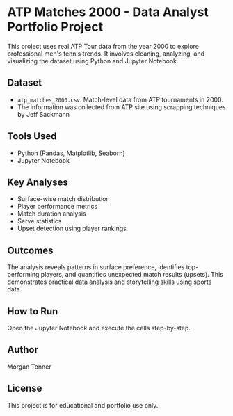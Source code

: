 # ATP Matches 2000 - Data Analyst Portfolio Project

This project uses real ATP Tour data from the year 2000 to explore professional men's tennis trends. It involves cleaning, analyzing, and visualizing the dataset using Python and Jupyter Notebook.

## Dataset
- `atp_matches_2000.csv`: Match-level data from ATP tournaments in 2000.
- The information was collected from ATP site using scrapping techniques by Jeff Sackmann

## Tools Used
- Python (Pandas, Matplotlib, Seaborn)
- Jupyter Notebook

## Key Analyses
- Surface-wise match distribution
- Player performance metrics
- Match duration analysis
- Serve statistics
- Upset detection using player rankings

## Outcomes
The analysis reveals patterns in surface preference, identifies top-performing players, and quantifies unexpected match results (upsets). This demonstrates practical data analysis and storytelling skills using sports data.

## How to Run
Open the Jupyter Notebook and execute the cells step-by-step.

## Author
Morgan Tonner

## License
This project is for educational and portfolio use only.
